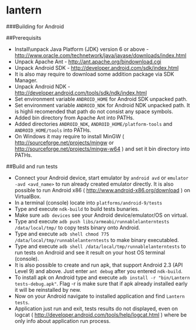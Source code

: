 lantern
=======

###Building for Android

##Prerequisits
* Install\unpack Java Platform (JDK) version 6 or above - http://www.oracle.com/technetwork/java/javase/downloads/index.html
* Unpack Apache Ant - http://ant.apache.org/bindownload.cgi
* Unpack Android SDK - http://developer.android.com/sdk/index.html
* It is also may require to download some addition package via SDK Manager.
* Unpack Android NDK - http://developer.android.com/tools/sdk/ndk/index.html
* Set environment variable ```ANDROID_HOME``` for Android SDK unpacked path.
* Set environment variable ```ANDROID_NDK``` for Android NDK unpacked path. It is highli recomended that path do not consist any space symbols.
* Added bin directory from Apache Ant into PATHs.
* Added directories ```ANDROID_NDK```, ```ANDROID_HOME/platform-tools``` and ```ANDROID_HOME/tools``` into PATHs.
* On Windows it may require to install MinGW ( http://sourceforge.net/projects/mingw or http://sourceforge.net/projects/mingw-w64 ) and set it bin directory into PATHs.

##Build and run tests
* Connect your Android device, start emulator by ```android avd``` or ```emulator -avd <avd_name>``` to run already created emulator directly. It is also possible to run Android x86 ( http://www.android-x86.org/download ) on VirtualBox.
* In a terminal (console) locate into ```platforms/android-9/tests```
* Type and execute ```ndk-build``` to build tests bunaries.
* Make sure ```adb devices``` see your Android device/emulator/OS on virtual.
* Type and execute ```adb push libs/armeabi/runnablelanterntests /data/local/tmp/``` to copy tests binary onto Android.
* Type and execute ```adb shell chmod 775 /data/local/tmp/runnablelanterntests``` to make binary executabled.
* Type and execute ```adb shell /data/local/tmp/runnablelanterntests``` to run tests on Android and see it result on your host OS terminal (console).
* It is also possible to create and run apk, that support Android 2.3 (API Level 9) and above. Just enter ```ant debug``` after you entered ```ndk-build```.
* To install apk on Android type and execute ```adb install -r "bin/Lantern tests-debug.apk"```. Flag -r is make sure that if apk already installed early it will be reinstalled by new.
* Now on your Android navigate to installed application and find ```Lantern tests```.
* Application just run and exit, tests results do not displayed, even on logcat ( http://developer.android.com/tools/help/logcat.html ) where be only info about application run process.
